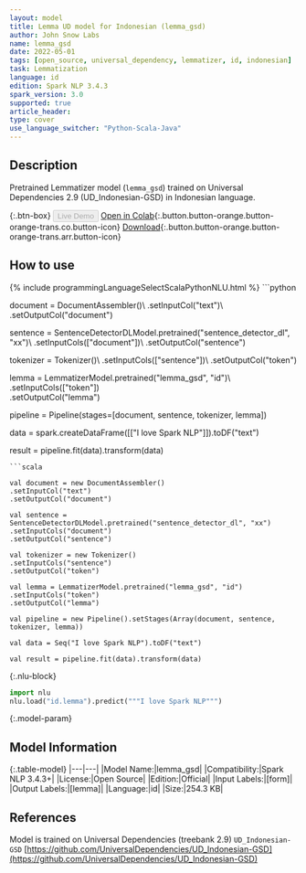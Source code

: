 ```yaml
---
layout: model
title: Lemma UD model for Indonesian (lemma_gsd)
author: John Snow Labs
name: lemma_gsd
date: 2022-05-01
tags: [open_source, universal_dependency, lemmatizer, id, indonesian]
task: Lemmatization
language: id
edition: Spark NLP 3.4.3
spark_version: 3.0
supported: true
article_header:
type: cover
use_language_switcher: "Python-Scala-Java"
---
```


## Description

Pretrained Lemmatizer model (`lemma_gsd`) trained on Universal Dependencies 2.9 (UD_Indonesian-GSD) in Indonesian language.

{:.btn-box}
<button class="button button-orange" disabled>Live Demo</button>
[Open in Colab](https://colab.research.google.com/github/JohnSnowLabs/spark-nlp-workshop/blob/master/jupyter/annotation/english/model-downloader/Create%20custom%20pipeline%20-%20NerDL.ipynb){:.button.button-orange.button-orange-trans.co.button-icon}
[Download](https://s3.amazonaws.com/auxdata.johnsnowlabs.com/public/models/lemma_gsd_id_3.4.3_3.0_1651416776872.zip){:.button.button-orange.button-orange-trans.arr.button-icon}

## How to use



<div class="tabs-box" markdown="1">
{% include programmingLanguageSelectScalaPythonNLU.html %}
```python

document = DocumentAssembler()\ 
.setInputCol("text")\ 
.setOutputCol("document")

sentence = SentenceDetectorDLModel.pretrained("sentence_detector_dl", "xx")\ 
.setInputCols(["document"])\ 
.setOutputCol("sentence")

tokenizer = Tokenizer()\ 
.setInputCols(["sentence"])\ 
.setOutputCol("token") 

lemma = LemmatizerModel.pretrained("lemma_gsd", "id")\ 
.setInputCols(["token"])\
.setOutputCol("lemma")

pipeline = Pipeline(stages=[document, sentence, tokenizer, lemma])

data = spark.createDataFrame([["I love Spark NLP"]]).toDF("text")

result = pipeline.fit(data).transform(data)
```
```scala

val document = new DocumentAssembler()
.setInputCol("text")
.setOutputCol("document")

val sentence = SentenceDetectorDLModel.pretrained("sentence_detector_dl", "xx")
.setInputCols("document")
.setOutputCol("sentence")

val tokenizer = new Tokenizer() 
.setInputCols("sentence") 
.setOutputCol("token")

val lemma = LemmatizerModel.pretrained("lemma_gsd", "id")
.setInputCols("token")
.setOutputCol("lemma")

val pipeline = new Pipeline().setStages(Array(document, sentence, tokenizer, lemma))

val data = Seq("I love Spark NLP").toDF("text")

val result = pipeline.fit(data).transform(data)
```


{:.nlu-block}
```python
import nlu
nlu.load("id.lemma").predict("""I love Spark NLP""")
```

</div>

{:.model-param}
## Model Information

{:.table-model}
|---|---|
|Model Name:|lemma_gsd|
|Compatibility:|Spark NLP 3.4.3+|
|License:|Open Source|
|Edition:|Official|
|Input Labels:|[form]|
|Output Labels:|[lemma]|
|Language:|id|
|Size:|254.3 KB|

## References

Model is trained on Universal Dependencies (treebank 2.9) `UD_Indonesian-GSD`
[https://github.com/UniversalDependencies/UD_Indonesian-GSD](https://github.com/UniversalDependencies/UD_Indonesian-GSD)